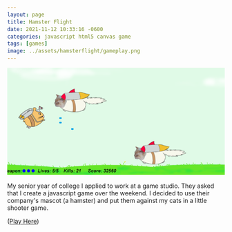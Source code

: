 ```yaml
---
layout: page
title: Hamster Flight
date: 2021-11-12 10:33:16 -0600
categories: javascript html5 canvas game
tags: [games]
image: ../assets/hamsterflight/gameplay.png
---
```


[![Image of Hamster Flight gameplay. Click to navigate to game.](../assets/hamsterflight/gameplay.png)](https://cwynn.com/hamsterflight)

My senior year of college I applied to work at a game studio. They asked that I create a javascript game over the weekend. I decided to use their company's mascot (a hamster) and put them against my cats in a little shooter game.

([Play Here](https://cwynn.com/hamsterflight))
